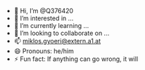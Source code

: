 - 👋 Hi, I’m @Q376420
- 👀 I’m interested in ...
- 🌱 I’m currently learning ...
- 💞️ I’m looking to collaborate on ...
- 📫 miklos.gyoeri@extern.a1.at
- 😄 Pronouns: he/him
- ⚡ Fun fact: If anything can go wrong, it will

<!---
Q376420/Q376420 is a ✨ special ✨ repository because its `README.md` (this file) appears on your GitHub profile.
You can click the Preview link to take a look at your changes.
--->
